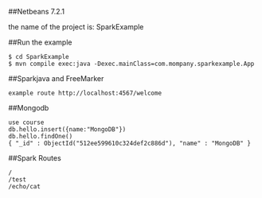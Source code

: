 ##Netbeans 7.2.1

the name of the project is: SparkExample

##Run the example


	$ cd SparkExample
	$ mvn compile exec:java -Dexec.mainClass=com.mompany.sparkexample.App

##Sparkjava and FreeMarker


	example route http://localhost:4567/welcome

##Mongodb


	use course
	db.hello.insert({name:"MongoDB"})
	db.hello.findOne()
	{ "_id" : ObjectId("512ee599610c324def2c886d"), "name" : "MongoDB" }

##Spark Routes


	/
	/test
	/echo/cat
